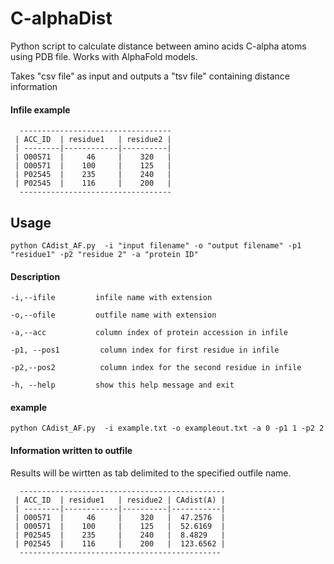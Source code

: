 # C-alphaDist

Python script to calculate distance between amino acids C-alpha atoms using PDB file. Works with AlphaFold models.

Takes "csv file" as input and outputs a "tsv file" containing distance information

#### Infile example


      ----------------------------------
     | ACC_ID  | residue1   | residue2 |
     | --------|------------|----------|
     | O00571  |     46     |    320   |
     | O00571  |    100     |    125   | 
     | P02545  |    235     |    240   |
     | P02545  |    116     |    200   |
      ----------------------------------


## Usage

    python CAdist_AF.py  -i "input filename" -o "output filename" -p1 "residue1" -p2 "residue 2" -a "protein ID"
    
#### Description 

    -i,--ifile         infile name with extension
  
    -o,--ofile         outfile name with extension
  
    -a,--acc           column index of protein accession in infile
    
    -p1, --pos1         column index for first residue in infile
    
    -p2,--pos2          column index for the second residue in infile

    -h, --help         show this help message and exit

#### example

    python CAdist_AF.py  -i example.txt -o exampleout.txt -a 0 -p1 1 -p2 2 
    

#### Information written to outfile

Results will be wirtten as tab delimited to the specified outfile name. 


      ----------------------------------------------
     | ACC_ID  | residue1   | residue2 | CAdist(A) |
     | --------|------------|----------|-----------|
     | O00571  |     46     |    320   |  47.2576  |
     | O00571  |    100     |    125   |  52.6169  | 
     | P02545  |    235     |    240   |  8.4829   |
     | P02545  |    116     |    200   |  123.6562 |
      ---------------------------------------------
   
   
 
